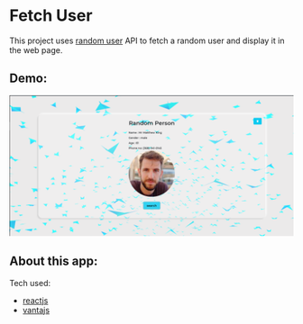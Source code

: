# Fetch User

This project uses [random user](https://randomuser.me/) API to fetch a random user and display it in the web page.

## Demo:

<img src="public/images/demo.png" width="650" height="auto">

## About this app:

Tech used:

- [reactjs](https://reactjs.org/)
- [vantajs](https://www.vantajs.com/)
